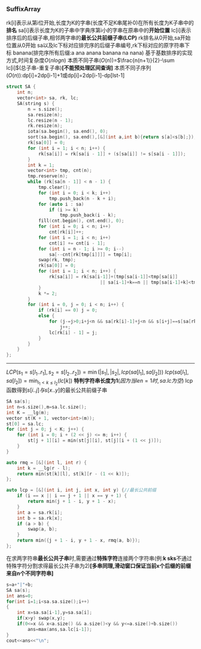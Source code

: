### SuffixArray

rk[i]表示从第i位开始,长度为K的字串(长度不足K串尾补0)在所有长度为K子串中的**排名**
sa[i]表示长度为K的子串中字典序第i小的字串在原串中的**开始位置**
lc[i]表示排序后的后缀子串,相邻两字串的**最长公共前缀子串(LCP)**
rk排名从0开始,sa开始位置从0开始
sa以及lc下标对应排完序的后缀子串编号,rk下标对应的原字符串下标
banana(排完序所有后缀:a  ana  anana  banana  na  nana)
基于基数排序的实现方式,时间复杂度$O(nlogn)$
本质不同子串$(O(n))$=$\frac{n(n+1)}{2}-\sum lc[i]$(总子串-重复子串)**[不能预处理区间查询]**
本质不同子序列$(O(n))$:dp[i]=2dp[i-1]+1或dp[i]=2dp[i-1]-dp[lst-1]

```c++
struct SA {
    int n;
    vector<int> sa, rk, lc;
    SA(string s) {
        n = s.size();
        sa.resize(n);
        lc.resize(n - 1);
        rk.resize(n);
        iota(sa.begin(), sa.end(), 0);
        sort(sa.begin(), sa.end(),[&](int a,int b){return s[a]<s[b];});
        rk[sa[0]] = 0;
        for (int i = 1; i < n; i++) {
            rk[sa[i]] = rk[sa[i - 1]] + (s[sa[i]] != s[sa[i - 1]]);
        }
        int k = 1;
        vector<int> tmp, cnt(n);
        tmp.reserve(n);
        while (rk[sa[n - 1]] < n - 1) {
            tmp.clear();
            for (int i = 0; i < k; i++)
                tmp.push_back(n - k + i);
            for (auto i : sa)
                if (i >= k)
                    tmp.push_back(i - k);
            fill(cnt.begin(), cnt.end(), 0);
            for (int i = 0; i < n; i++)
                cnt[rk[i]]++;
            for (int i = 1; i < n; i++)
                cnt[i] += cnt[i - 1];
            for (int i = n - 1; i >= 0; i--)
                sa[--cnt[rk[tmp[i]]]] = tmp[i];
            swap(rk, tmp);
            rk[sa[0]] = 0;
            for (int i = 1; i < n; i++) {
                rk[sa[i]] = rk[sa[i-1]]+(tmp[sa[i-1]]<tmp[sa[i]] 
                                   || sa[i-1]+k==n || tmp[sa[i-1]+k]<tmp[sa[i]+k]);
            }
            k *= 2;
        }
        for (int i = 0, j = 0; i < n; i++) {
            if (rk[i] == 0) j = 0;
			else {
                for (j-=j>0;i+j<n && sa[rk[i]-1]+j<n && s[i+j]==s[sa[rk[i]-1]+j];)
                    j++;
                lc[rk[i] - 1] = j;
            }
        }
    }
};
```

---

$LCP(s_1=s[l_1..r_1],s_2=s[l_2..r_2])=\min(|s_1|,|s_2|,lcp(sa[l_1],sa[l_2]))$
$lcp(sa[l_1],sa[l_2])=\min_{l_1\lt k\le l_2}(lc[k])$
**特判字符串长度为1**$(因为当len=1时,sa.lc为空)$
lcp函数得到$s[i..j]与s[x..y]$的最长公共前缀子串

```c++
SA sa(s);
int n=s.size(),m=sa.lc.size();
int K = __lg(m);
vector st(K + 1, vector<int>(m));
st[0] = sa.lc;
for (int j = 0; j < K; j++) {
    for (int i = 0; i + (2 << j) <= m; i++) {
        st[j + 1][i] = min(st[j][i], st[j][i + (1 << j)]);
    }
}

auto rmq = [&](int l, int r) {
    int k = __lg(r - l);
    return min(st[k][l], st[k][r - (1 << k)]);
};

auto lcp = [&](int i, int j, int x, int y) {//最长公共前缀
    if (i == x || i == j + 1 || x == y + 1) {
        return min(j + 1 - i, y + 1 - x);
    }
    int a = sa.rk[i];
    int b = sa.rk[x];
    if (a > b) {
        swap(a, b);
    }
    return min({j + 1 - i, y + 1 - x, rmq(a, b)});
};
```

在求两字符串**最长公共子串**时,需要通过**特殊字符**连接两个字符串(例:**k  sks**不通过特殊字符分割求得最长公共子串为2)**[多串同理,滑动窗口保证当前x个后缀的前缀来自n个不同字符串]**
```c++
s=a+"|"+b;
SA sa(s);
int ans=0;
for(int i=1;i<sa.sa.size();i++)
{
    int x=sa.sa[i-1],y=sa.sa[i];
    if(x>y) swap(x,y);
    if(0<=x && x<a.size() && a.size()<y && y<=a.size()+b.size())
        ans=max(ans,sa.lc[i-1]); 
}
cout<<ans<<"\n";
```

